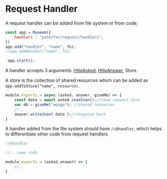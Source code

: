 # Request Handler

A request handler can be added from file system or from code;

```JavaScript
const app = Muneem({
    handlers : "path/for/request/handlers",
})
app.add("handler", "name", fn);
//app.addHandler("name", fn);

 app.start();
```

A handler accepts 3 arguments: [HttpAsked](HttpAsked.md), [HttpAnswer](HttpAnswer.md), Store.

A store is the collection of shared resources which can be added as `app.addToStore("name", resource)`.

```JavaScript
module.exports = async (asked, answer, giveMe) => {
    const data = await asked.readJson();//read request data
    var db = giveMe("mongo"); //shared resources
    //..
    anwser.writeJson( data );//response back
}
```

A handler added from the file system should have `//@handler`, which helps to differentiate other code from request handlers

```JavaScript
//@handler   

//.. some code 

module.exports = (asked,answer) => {
    //..
}
```